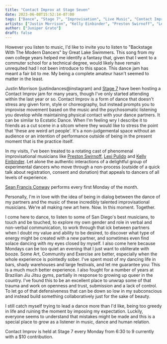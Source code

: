 ```yaml
---
title: "Contact Improv at Stage Seven"
date: 2023-06-08T15:52:14-07:00
tags: ["Dance", "Stage 7", "Improvisation", "Live Music", "Contact Improv"]
artists: ["Justin Morrison", "Kelly Einbinder", "Preston Swirnoff", "Lexi Pulido", "Sean Francis Conway"]
author: ["Juniper Grato"]
draft: false
---
```


However you listen to music, I'd like to invite you to listen to "Backstage With The Modern Dancers" by Great Lake Swimmers.
This song from my own college years helped me identify a fantasy that, given that I went to a commuter school for a technical degree, would likely have remain unrequited had I not been introduce to this space.
This dance jam has meant a fair bit to me.
My being a complete amateur hasn't seemed to matter in the least.

Justin Morrison (justindances@instagram) and [Stage 7](https://www.stage7.com/) have been hosting a Contact Improv jam for many years, though I've only started attending within the last year or so.
Contact Improv is a form of dance that doesn't stress any given form, style or choreography, but instead prompts you to improvise movement based on the music and the psychosomatic listening you develop while maintaining physical contact with your dance partners.
It can be similar to Ecstatic Dance.
When I'm feeling wry I describe it to friends as a cut scene in a sitcom where they would like to stress the point that 'these are weird art people'.
It's a non-judgemental space without an audience or an intention of performance outside of being in the present moment that is the practice itself.

In my visits, I've been treated to a rotating cast of phenomenal improvisational musicians like [Preston Swirnoff](https://www.prestonswirnoff.com/about), [Lexi Pulido](https://www.lexipulido.com/) and [Kelly Einbinder](https://kellyeinbinder.bandcamp.com/album/music-for-stuck-bodies).
Let alone the authentic interactions of a delightful group of experimental dancers who move through a non-process (outside of a quick talk about registration, consent and donation) that appeals to dancers of all levels of experience.

[Sean Francis Conway](https://seanfrancisconway.com/) performs every first Monday of the month.

Personally, I'm in love with the idea of being in dialog between the dance of my partners and the music of these incredibly talented improvisational musicians.
We're all making new art here. Now. In this moment. Together.

I come here to dance, to listen to some of San Diego's best musicians, to touch and be touched, to explore my own gender and role in verbal and non-verbal communication, to work through that ick between partners when I doubt my value and ability to be desired, to discover what type of energy might be created with a new partner, and sometimes even find solace dancing with my eyes closed by myself.
I also come here because Mondays can be too quiet an evening that I just want to obliterate with booze.
Some Art, Community and Exercise are better, especially when the whole experience is pointedly sober.
I've spent most of my dancing life in bars, shady warehouses and large festivals, and let me guarantee you: This is a much much better experience.
I also fought for a number of years at Brazilian Jiu Jitsu gyms, partially in response to growing up queer in the country.
I've found this to be an excellent place to unwrap some of that trauma and work on openness and trust, submission and a lack of control.
To let go of that defensiveness that can be down so low in my subconscious and instead build something collaboratively just for the sake of beauty.

I still catch myself trying to lead a dance more than I'd like, being too greedy in life and ruining the moment by imposing my expectation.
Luckily, everyone seems to understand that mistakes might be made and this is a special place to grow as a listener in music, dance and human relation.

Contact Improv is held at Stage 7 every Monday from 6:30 to 9 currently with a $10 contribution.
